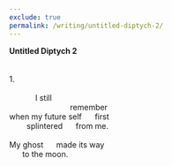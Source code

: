 ```yaml
---
exclude: true
permalink: /writing/untitled-diptych-2/
---
```

**Untitled Diptych 2**  
<br/><br/>
1\.  
<br/>
&nbsp;&nbsp;&nbsp;&nbsp;&nbsp;&nbsp;&nbsp;&nbsp;&nbsp;&nbsp;&nbsp;&nbsp;I still  
&nbsp;&nbsp;&nbsp;&nbsp;&nbsp;&nbsp;&nbsp;&nbsp;&nbsp;&nbsp;&nbsp;&nbsp;&nbsp;&nbsp;&nbsp;&nbsp;&nbsp;&nbsp;&nbsp;&nbsp;&nbsp;&nbsp;&nbsp;&nbsp;&nbsp;&nbsp;&nbsp;&nbsp;remember  
when my future self&nbsp;&nbsp;&nbsp;&nbsp;&nbsp;&nbsp;first  
&nbsp;&nbsp;&nbsp;&nbsp;&nbsp;&nbsp;&nbsp;&nbsp;splintered&nbsp;&nbsp;&nbsp;&nbsp;&nbsp;&nbsp;from me.  
<br/>
My ghost&nbsp;&nbsp;&nbsp;&nbsp;&nbsp;&nbsp;made its way  
&nbsp;&nbsp;&nbsp;&nbsp;&nbsp;&nbsp;to the moon.  
